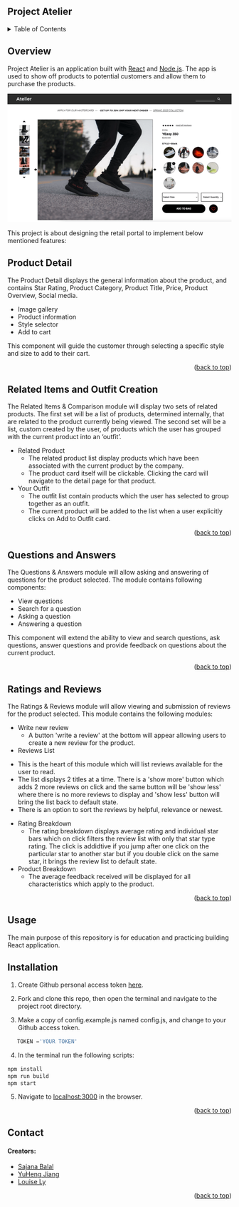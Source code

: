 <div id="top"></div>



## Project Atelier

<details>
  <summary>Table of Contents</summary>
  <ol>
    <li>
      <a href="#overview">Overview</a>
      <ul>
        <li><a href="#product-detail">Product Detail</a></li>
        <li><a href="#related-items-and-outfit-creation">Related Items & Outfit Creation</a></li>
        <li><a href="#questions-and-answers">Questions & Answers</a></li>
        <li><a href="#ratings-and-reviews">Ratings & Reviews</a></li>
      </ul>
    </li>
    <li>
      <a href="#installation">Installation</a>
    </li>
    <li><a href="#usage">Usage</a></li>
    <li><a href="#contact">Contact</a></li>
  </ol>
</details>

## Overview
Project Atelier is an application built with [React](https://reactjs.org/) and [Node.js](https://nodejs.org/en/). The app is used to show off products to potential customers and allow them to purchase the products.

![Atelier](./images/project-atelier.png?raw=true "Title")

This project is about designing the retail portal to implement below mentioned features:

## Product Detail
The Product Detail displays the general information about the product, and contains Star Rating, Product Category, Product Title, Price, Product Overview, Social media.

+ Image gallery 
+ Product information
+ Style selector
+ Add to cart

This component will guide the customer through selecting a specific style and size to add to their cart.
  
  <p align="right">(<a href="#top">back to top</a>)</p>

## Related Items and Outfit Creation
The Related Items & Comparison module will display two sets of related products. The first set will be a list of products, determined internally, that are related to the product currently being viewed. The second set will be a list, custom created by the user, of products which the user has grouped with the current product into an ‘outfit’. 
  + Related Product
    - The related product list display products which have been associated with the current product by the company.
    - The product card itself will be clickable. Clicking the card will navigate to the detail page for that product.
  + Your Outfit
    * The outfit list contain products which the user has selected to group together as an outfit.
    * The current product will be added to the list when a user explicitly clicks on Add to Outfit card.
    
 <p align="right">(<a href="#top">back to top</a>)</p>
 
## Questions and Answers
The Questions & Answers module will allow asking and answering of questions for the product selected. The module contains following components:
  + View questions
  + Search for a question
  + Asking a question
  + Answering a question
  
This component will extend the ability to view and search questions, ask questions, answer questions and provide feedback on questions about the current product.
  
<p align="right">(<a href="#top">back to top</a>)</p>

## Ratings and Reviews
The Ratings & Reviews module will allow viewing and submission of reviews for the product selected. This module contains the following modules:
 + Write new review
    * A button 'write a review' at the bottom will appear allowing users to create a new review for the product. 
 + Reviews List
  - This is the heart of this module which will list reviews available for the user to read.
  - The list displays 2 titles at a time. There is a 'show more' button which adds 2 more reviews on click and the same button will be 'show less' where there is no more reviews to display and 'show less' button will bring the list back to default state.
  - There is an option to sort the reviews by helpful, relevance or newest.
 + Rating Breakdown
   - The rating breakdown displays average rating and individual star bars which on click filters the review list with only that star type rating. The click is addidtive if you jump after one click on the particular star to another star but if you double click on the same star, it brings the review list to default state.
 + Product Breakdown
   - The average feedback received will be displayed for all characteristics which apply to the product. 

<p align="right">(<a href="#top">back to top</a>)</p>

## Usage
The main purpose of this repository is for education and practicing building React application. 


## Installation
1. Create Github personal access token [here](https://www.google.com).

2. Fork and clone this repo, then open the terminal and navigate to the project root directory.

3. Make a copy of config.example.js named config.js, and change to your Github access token.
```js
   TOKEN ='YOUR TOKEN'
```

4. In the terminal run the following scripts:

```
npm install
npm run build
npm start
```
 
5. Navigate to [localhost:3000](http://localhost:3000) in the browser.

<p align="right">(<a href="#top">back to top</a>)</p>

## Contact
#### Creators:
  + [Sajana Balal](https://github.com/SajanaB)
  + [YuHeng Jiang](https://www.linkedin.com)
  + [Louise Ly](https://www.linkedin.com)

<p align="right">(<a href="#top">back to top</a>)</p>
